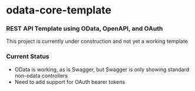 # odata-core-template
### REST API Template using OData, OpenAPI, and OAuth

This project is currently under construction and not yet a working template

### Current Status

* OData is working, as is Swagger, but Swagger is only showing standard non-odata controllers
* Need to add support for OAuth bearer tokens 
